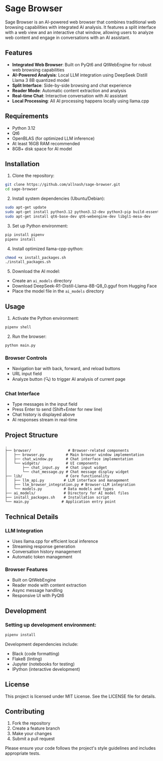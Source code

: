 # Sage Browser

Sage Browser is an AI-powered web browser that combines traditional web browsing capabilities with integrated AI analysis. It features a split interface with a web view and an interactive chat window, allowing users to analyze web content and engage in conversations with an AI assistant.

## Features

- **Integrated Web Browser**: Built on PyQt6 and QtWebEngine for robust web browsing capabilities
- **AI-Powered Analysis**: Local LLM integration using DeepSeek Distill Llama 3 8B quantized model
- **Split Interface**: Side-by-side browsing and chat experience
- **Reader Mode**: Automatic content extraction and analysis
- **Real-time Chat**: Interactive conversation with AI assistant
- **Local Processing**: All AI processing happens locally using llama.cpp

## Requirements

- Python 3.12
- Qt6
- OpenBLAS (for optimized LLM inference)
- At least 16GB RAM recommended
- 8GB+ disk space for AI model

## Installation

1. Clone the repository:
```bash
git clone https://github.com/allnash/sage-browser.git
cd sage-browser
```

2. Install system dependencies (Ubuntu/Debian):
```bash
sudo apt-get update
sudo apt-get install python3.12 python3.12-dev python3-pip build-essential cmake
sudo apt-get install qt6-base-dev qt6-webengine-dev libgl1-mesa-dev
```

3. Set up Python environment:
```bash
pip install pipenv
pipenv install
```

4. Install optimized llama-cpp-python:
```bash
chmod +x install_packages.sh
./install_packages.sh
```

5. Download the AI model:
- Create an `ai_models` directory
- Download DeepSeek-R1-Distill-Llama-8B-Q8_0.gguf from Hugging Face
- Place the model file in the `ai_models` directory

## Usage

1. Activate the Python environment:
```bash
pipenv shell
```

2. Run the browser:
```bash
python main.py
```

### Browser Controls
- Navigation bar with back, forward, and reload buttons
- URL input field
- Analyze button (🔍) to trigger AI analysis of current page

### Chat Interface
- Type messages in the input field
- Press Enter to send (Shift+Enter for new line)
- Chat history is displayed above
- AI responses stream in real-time

## Project Structure

```
.
├── browser/                 # Browser-related components
│   ├── browser.py          # Main browser window implementation
│   ├── chat_window.py      # Chat interface implementation
│   └── widgets/            # UI components
│       ├── chat_input.py   # Chat input widget
│       └── chat_message.py # Chat message display widget
├── lib/                    # Core functionality
│   ├── llm_api.py         # LLM interface and management
│   ├── llm_browser_integration.py # Browser-LLM integration
│   └── models.py          # Data models and types
├── ai_models/             # Directory for AI model files
├── install_packages.sh    # Installation script
└── main.py               # Application entry point
```

## Technical Details

### LLM Integration
- Uses llama.cpp for efficient local inference
- Streaming response generation
- Conversation history management
- Automatic token management

### Browser Features
- Built on QtWebEngine
- Reader mode with content extraction
- Async message handling
- Responsive UI with PyQt6

## Development

### Setting up development environment:
```bash
pipenv install
```

Development dependencies include:
- Black (code formatting)
- Flake8 (linting)
- Jupyter (notebooks for testing)
- IPython (interactive development)

## License

This project is licensed under MIT License. See the LICENSE file for details.

## Contributing

1. Fork the repository
2. Create a feature branch
3. Make your changes
4. Submit a pull request

Please ensure your code follows the project's style guidelines and includes appropriate tests.
